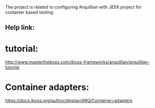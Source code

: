 The project is related to configuring Arquillian with JEE6 project for container based testing.



Help link:
---------

# tutorial:
http://www.mastertheboss.com/jboss-frameworks/arquillian/arquillian-tutorial

# Container adapters:
https://docs.jboss.org/author/display/ARQ/Container+adapters

